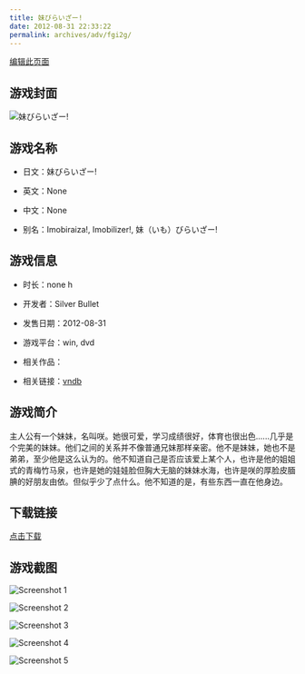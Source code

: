 ```yaml
---
title: 妹びらいざー!
date: 2012-08-31 22:33:22
permalink: archives/adv/fgi2g/
---
```

[编辑此页面](https://github.com/ACG-3/ADV3-source/blob/main/source/_posts/%E5%A6%B9%E3%81%B3%E3%82%89%E3%81%84%E3%81%96%E3%83%BC%21.md)

## 游戏封面

![妹びらいざー!](https://pan.timero.xyz/d/onedrive/img_lib_001/%E5%A6%B9%E3%81%B3%E3%82%89%E3%81%84%E3%81%96%E3%83%BC!_cover.avif)


## 游戏名称

- 日文：妹びらいざー!
- 英文：None
- 中文：None

- 别名：Imobiraiza!, Imobilizer!, 妹（いも）びらいざー!


## 游戏信息

- 时长：none h
- 开发者：Silver Bullet
- 发售日期：2012-08-31
- 游戏平台：win, dvd
- 相关作品：

- 相关链接：[vndb](https://vndb.org/v9168)


## 游戏简介

主人公有一个妹妹，名叫咲。她很可爱，学习成绩很好，体育也很出色......几乎是个完美的妹妹。他们之间的关系并不像普通兄妹那样亲密。他不是妹妹，她也不是弟弟，至少他是这么认为的。他不知道自己是否应该爱上某个人，也许是他的姐姐式的青梅竹马泉，也许是她的娃娃脸但胸大无脑的妹妹水海，也许是咲的厚脸皮腼腆的好朋友由依。但似乎少了点什么。他不知道的是，有些东西一直在他身边。




## 下载链接

[点击下载](https://pan.timero.xyz/onedrive/adv_lib_001/%E5%A6%B9%E3%81%B3%E3%82%89%E3%81%84%E3%81%96%E3%83%BC%21)


## 游戏截图


![Screenshot 1](https://pan.timero.xyz/d/onedrive/img_lib_001/%E5%A6%B9%E3%81%B3%E3%82%89%E3%81%84%E3%81%96%E3%83%BC!_Screenshot_1.avif)

![Screenshot 2](https://pan.timero.xyz/d/onedrive/img_lib_001/%E5%A6%B9%E3%81%B3%E3%82%89%E3%81%84%E3%81%96%E3%83%BC!_Screenshot_2.avif)

![Screenshot 3](https://pan.timero.xyz/d/onedrive/img_lib_001/%E5%A6%B9%E3%81%B3%E3%82%89%E3%81%84%E3%81%96%E3%83%BC!_Screenshot_3.avif)

![Screenshot 4](https://pan.timero.xyz/d/onedrive/img_lib_001/%E5%A6%B9%E3%81%B3%E3%82%89%E3%81%84%E3%81%96%E3%83%BC!_Screenshot_4.avif)

![Screenshot 5](https://pan.timero.xyz/d/onedrive/img_lib_001/%E5%A6%B9%E3%81%B3%E3%82%89%E3%81%84%E3%81%96%E3%83%BC!_Screenshot_5.avif)

